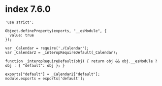 # index 7.6.0

    'use strict';
    
    Object.defineProperty(exports, "__esModule", {
      value: true
    });
    
    var _Calendar = require('./Calendar');
    var _Calendar2 = _interopRequireDefault(_Calendar);
    
    function _interopRequireDefault(obj) { return obj && obj.__esModule ? obj : { "default": obj }; }
    
    exports["default"] = _Calendar2["default"];
    module.exports = exports['default'];